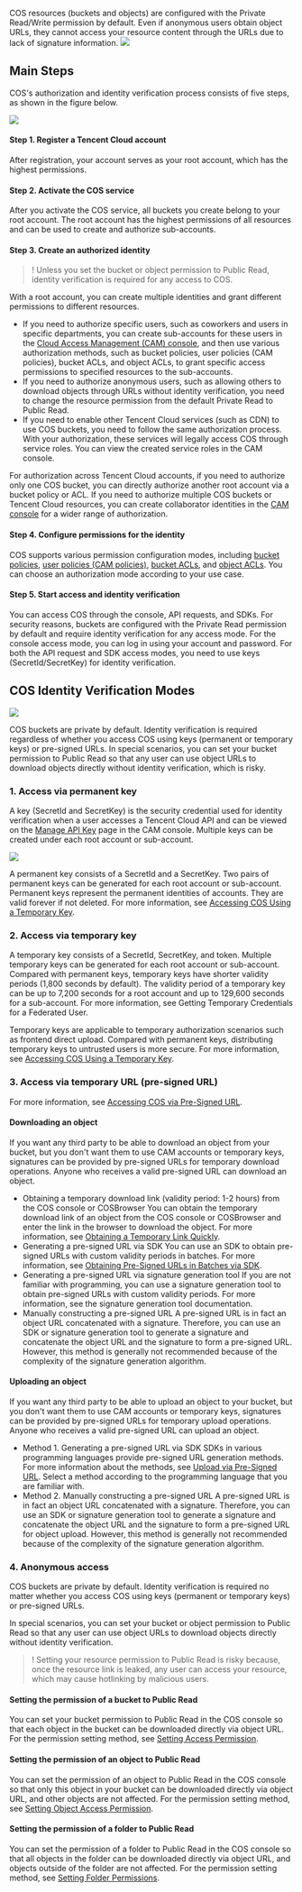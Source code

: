 COS resources (buckets and objects) are configured with the Private Read/Write permission by default. Even if anonymous users obtain object URLs, they cannot access your resource content through the URLs due to lack of signature information.
![](https://qcloudimg.tencent-cloud.cn/raw/fa01129197b8f995eeddf992bd30a13a.png)

## Main Steps

COS's authorization and identity verification process consists of five steps, as shown in the figure below.

![](https://qcloudimg.tencent-cloud.cn/raw/13f73015cca361a685a63531e7eab02e.png)

#### Step 1. Register a Tencent Cloud account

After registration, your account serves as your root account, which has the highest permissions.

#### Step 2. Activate the COS service

After you activate the COS service, all buckets you create belong to your root account. The root account has the highest permissions of all resources and can be used to create and authorize sub-accounts.

#### Step 3. Create an authorized identity

>! Unless you set the bucket or object permission to Public Read, identity verification is required for any access to COS.
>

With a root account, you can create multiple identities and grant different permissions to different resources.

- If you need to authorize specific users, such as coworkers and users in specific departments, you can create sub-accounts for these users in the [Cloud Access Management (CAM) console](https://console.cloud.tencent.com/cam), and then use various authorization methods, such as bucket policies, user policies (CAM policies), bucket ACLs, and object ACLs, to grant specific access permissions to specified resources to the sub-accounts.
- If you need to authorize anonymous users, such as allowing others to download objects through URLs without identity verification, you need to change the resource permission from the default Private Read to Public Read.
- If you need to enable other Tencent Cloud services (such as CDN) to use COS buckets, you need to follow the same authorization process. With your authorization, these services will legally access COS through service roles. You can view the created service roles in the CAM console.

For authorization across Tencent Cloud accounts, if you need to authorize only one COS bucket, you can directly authorize another root account via a bucket policy or ACL. If you need to authorize multiple COS buckets or Tencent Cloud resources, you can create collaborator identities in the [CAM console](https://console.cloud.tencent.com/cam) for a wider range of authorization.

#### Step 4. Configure permissions for the identity

COS supports various permission configuration modes, including [bucket policies](https://intl.cloud.tencent.com/document/product/436/45235), [user policies (CAM policies)](https://intl.cloud.tencent.com/document/product/436/45236), [bucket ACLs](https://intl.cloud.tencent.com/document/product/436/30583), and [object ACLs](https://intl.cloud.tencent.com/document/product/436/30583). You can choose an authorization mode according to your use case.

#### Step 5. Start access and identity verification

You can access COS through the console, API requests, and SDKs. For security reasons, buckets are configured with the Private Read permission by default and require identity verification for any access mode. For the console access mode, you can log in using your account and password. For both the API request and SDK access modes, you need to use keys (SecretId/SecretKey) for identity verification.

## COS Identity Verification Modes

![](https://qcloudimg.tencent-cloud.cn/raw/ec955992e6a0af7e9a01b7fd1e009330.png)

COS buckets are private by default. Identity verification is required regardless of whether you access COS using keys (permanent or temporary keys) or pre-signed URLs. In special scenarios, you can set your bucket permission to Public Read so that any user can use object URLs to download objects directly without identity verification, which is risky.

### 1. Access via permanent key

A key (SecretId and SecretKey) is the security credential used for identity verification when a user accesses a Tencent Cloud API and can be viewed on the [Manage API Key](https://console.cloud.tencent.com/cam/capi) page in the CAM console. Multiple keys can be created under each root account or sub-account.

![](https://qcloudimg.tencent-cloud.cn/raw/6b2eac5ee953de3ace61b954e12c0cf2.png)

A permanent key consists of a SecretId and a SecretKey. Two pairs of permanent keys can be generated for each root account or sub-account. Permanent keys represent the permanent identities of accounts. They are valid forever if not deleted. For more information, see [Accessing COS Using a Temporary Key](https://intl.cloud.tencent.com/document/product/436/45241).

### 2. Access via temporary key

A temporary key consists of a SecretId, SecretKey, and token. Multiple temporary keys can be generated for each root account or sub-account. Compared with permanent keys, temporary keys have shorter validity periods (1,800 seconds by default). The validity period of a temporary key can be up to 7,200 seconds for a root account and up to 129,600 seconds for a sub-account. For more information, see Getting Temporary Credentials for a Federated User.

Temporary keys are applicable to temporary authorization scenarios such as frontend direct upload. Compared with permanent keys, distributing temporary keys to untrusted users is more secure. For more information, see [Accessing COS Using a Temporary Key](https://intl.cloud.tencent.com/document/product/436/45242).

### 3. Access via temporary URL (pre-signed URL)

For more information, see [Accessing COS via Pre-Signed URL](https://intl.cloud.tencent.com/document/product/436/45243).

#### Downloading an object

If you want any third party to be able to download an object from your bucket, but you don't want them to use CAM accounts or temporary keys, signatures can be provided by pre-signed URLs for temporary download operations. Anyone who receives a valid pre-signed URL can download an object.

- Obtaining a temporary download link (validity period: 1-2 hours) from the COS console or COSBrowser
You can obtain the temporary download link of an object from the COS console or COSBrowser and enter the link in the browser to download the object. For more information, see [Obtaining a Temporary Link Quickly](https://intl.cloud.tencent.com/document/product/436/45243).
<span id="Generate a pre-signed URL via SDK"></span> 
- Generating a pre-signed URL via SDK
You can use an SDK to obtain pre-signed URLs with custom validity periods in batches. For more information, see [Obtaining Pre-Signed URLs in Batches via SDK](https://intl.cloud.tencent.com/document/product/436/45243).
- Generating a pre-signed URL via signature generation tool
If you are not familiar with programming, you can use a signature generation tool to obtain pre-signed URLs with custom validity periods. For more information, see the signature generation tool documentation.
- Manually constructing a pre-signed URL
A pre-signed URL is in fact an object URL concatenated with a signature. Therefore, you can use an SDK or signature generation tool to generate a signature and concatenate the object URL and the signature to form a pre-signed URL. However, this method is generally not recommended because of the complexity of the signature generation algorithm.

#### Uploading an object

If you want any third party to be able to upload an object to your bucket, but you don't want them to use CAM accounts or temporary keys, signatures can be provided by pre-signed URLs for temporary upload operations. Anyone who receives a valid pre-signed URL can upload an object.

- Method 1. Generating a pre-signed URL via SDK
SDKs in various programming languages provide pre-signed URL generation methods. For more information about the methods, see [Upload via Pre-Signed URL](https://intl.cloud.tencent.com/document/product/436/14114). Select a method according to the programming language that you are familiar with.
- Method 2. Manually constructing a pre-signed URL
A pre-signed URL is in fact an object URL concatenated with a signature. Therefore, you can use an SDK or signature generation tool to generate a signature and concatenate the object URL and the signature to form a pre-signed URL for object upload. However, this method is generally not recommended because of the complexity of the signature generation algorithm.

### 4. Anonymous access

COS buckets are private by default. Identity verification is required no matter whether you access COS using keys (permanent or temporary keys) or pre-signed URLs.

In special scenarios, you can set your bucket or object permission to Public Read so that any user can use object URLs to download objects directly without identity verification.

>! Setting your resource permission to Public Read is risky because, once the resource link is leaked, any user can access your resource, which may cause hotlinking by malicious users.
>

#### Setting the permission of a bucket to Public Read

You can set your bucket permission to Public Read in the COS console so that each object in the bucket can be downloaded directly via object URL. For the permission setting method, see [Setting Access Permission](https://intl.cloud.tencent.com/document/product/436/13315).

#### Setting the permission of an object to Public Read

You can set the permission of an object to Public Read in the COS console so that only this object in your bucket can be downloaded directly via object URL, and other objects are not affected. For the permission setting method, see [Setting Object Access Permission](https://intl.cloud.tencent.com/document/product/436/13327).

#### Setting the permission of a folder to Public Read

You can set the permission of a folder to Public Read in the COS console so that all objects in the folder can be downloaded directly via object URL, and objects outside of the folder are not affected. For the permission setting method, see [Setting Folder Permissions](https://intl.cloud.tencent.com/document/product/436/35261).

